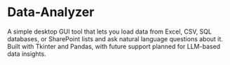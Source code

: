 # Data-Analyzer
A simple desktop GUI tool that lets you load data from Excel, CSV, SQL databases, or SharePoint lists and ask natural language questions about it. Built with Tkinter and Pandas, with future support planned for LLM-based data insights.
